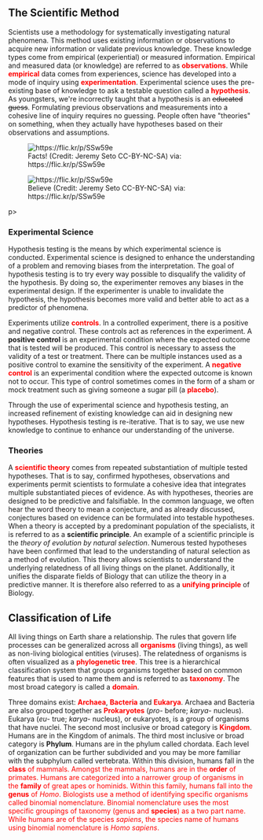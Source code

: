 ## **The Scientific Method**

Scientists use a methodology for systematically investigating natural phenomena. This method uses existing information or observations to acquire new information or validate previous knowledge. These knowledge types come from empirical (experiential) or measured information. Empirical and measured data (or knowledge) are referred to as  <span style="color:red;">**observations**</span>. While  <span style="color:red;">**empirical**</span> data comes from experiences, science has developed into a mode of inquiry using <span style="color:red;">**experimentation**</span>. Experimental science uses the pre-existing base of knowledge to ask a testable question called a  <span style="color:red;">**hypothesis**</span>. As youngsters, we're incorrectly taught that a hypothesis is an ~~educated guess~~. Formulating previous observations and measurements into a cohesive line of inquiry requires no guessing. People often have "theories" on something, when they actually have hypotheses based on their observations and assumptions.
<p float="center">
<figure><img src="https://farm3.staticflickr.com/2876/33389530493_8b57026e71.jpg" alt="https://flic.kr/p/SSw59e"><figcaption>Facts! (Credit: Jeremy Seto CC-BY-NC-SA) via: https://flic.kr/p/SSw59e</figcaption></figure>
<figure><img src="https://farm3.staticflickr.com/2856/34079495811_bf378740a8.jpg" alt="https://flic.kr/p/SSw59e"><figcaption>Believe (Credit: Jeremy Seto CC-BY-NC-SA) via: https://flic.kr/p/SSw59e</figcaption></figure>p>

### **Experimental Science**

Hypothesis testing is the means by which experimental science is conducted. Experimental science is designed to enhance the understanding of a problem and removing biases from the interpretation. The goal of hypothesis testing is to try every way possible to disqualify the validity of the hypothesis. By doing so, the experimenter removes any biases in the experimental design. If the experimenter is unable to invalidate the hypothesis, the hypothesis becomes more valid and better able to act as a predictor of phenomena.

Experiments utilize  <span style="color:red;">**controls**</span>. In a controlled experiment, there is a positive and negative control. These controls act as references in the experiment. A **positive control** is an experimental condition where the expected outcome that is tested will be produced. This control is necessary to assess the validity of a test or treatment. There can be multiple instances used as a positive control to examine the sensitivity of the experiment. A  <span style="color:red;">**negative control**</span> is an experimental condition where the expected outcome is known not to occur. This type of control sometimes comes in the form of a sham or mock treatment such as giving someone a sugar pill (a  <span style="color:red;">**placebo**</span>).

Through the use of experimental science and hypothesis testing, an increased refinement of existing knowledge can aid in designing new hypotheses. Hypothesis testing is re-iterative. That is to say, we use new knowledge to continue to enhance our understanding of the universe.

### **Theories**

A  <span style="color:red;">**scientific theory**</span> comes from repeated substantiation of multiple tested hypotheses. That is to say, confirmed hypotheses, observations and experiments permit scientists to formulate a cohesive idea that integrates multiple substantiated pieces of evidence. As with hypotheses, theories are designed to be predictive and falsifiable. In the common language, we often hear the word theory to mean a conjecture, and as already discussed, conjectures based on evidence can be formulated into testable hypotheses.  
When a theory is accepted by a predominant population of the specialists, it is referred to as a **scientific principle**. An example of a scientific principle is the *theory of evolution by natural selection*. Numerous tested hypotheses have been confirmed that lead to the understanding of natural selection as a method of evolution. This theory allows scientists to understand the underlying relatedness of all living things on the planet. Additionally, it unifies the disparate fields of Biology that can utilize the theory in a predictive manner. It is therefore also referred to as a  <span style="color:red;">**unifying principle**</span> of Biology.

## **Classification of Life**

All living things on Earth share a relationship. The rules that govern life processes can be generalized across all  <span style="color:red;">**organisms**</span> (living things), as well as non-living biological entities (viruses). The relatedness of organisms is often visualized as a  <span style="color:red;">**phylogenetic tree**</span>. This tree is a hierarchical classification system that groups organisms together based on common features that is used to name them and is referred to as  <span style="color:red;">**taxonomy**</span>. The most broad category is called a  <span style="color:red;">**domain**</span>.

Three domains exist:  <span style="color:red;">**Archaea**</span>,  <span style="color:red;">**Bacteria**</span> and  <span style="color:red;">**Eukarya**</span>. Archaea and Bacteria are also grouped together as <span style="color:red;">**Prokaryotes**</span> (*pro*\- before; *karya*\- nucleus). Eukarya (*eu*\- true; *karya*\- nucleus), or eukaryotes, is a group of organisms that have nuclei. The second most inclusive or broad category is  <span style="color:red;">**Kingdom**</span>. Humans are in the Kingdom of animals. The third most inclusive or broad category is **Phylum**. Humans are in the phylum called chordata. Each level of organization can be further subdivided and you may be more familiar with the subphylum called vertebrata. Within this division, humans fall in the  <span style="color:red;">**class** of mammals. Amongst the mammals, humans are in the  <span style="color:red;">**order** of primates. Humans are categorized into a narrower group of organisms in the  <span style="color:red;">**family**</span> of great apes or hominids. Within this family, humans fall into the  <span style="color:red;">**genus**</span> of *Homo*. Biologists use a method of identifying specific organisms called binomial nomenclature. Binomial nomenclature uses the most specific groupings of taxonomy (genus and  <span style="color:red;">**species**</span>) as a two part name. While humans are of the species *sapiens*, the species name of humans using binomial nomenclature is *Homo sapiens*.  
   
